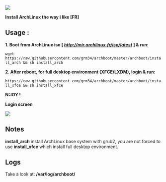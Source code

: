 ![](http://i.imgur.com/z4nv4Kj.png)

**Install ArchLinux the way i like [FR]**

## Usage :

**1. Boot from ArchLinux iso [ *http://mir.archlinux.fr/iso/latest* ] & run:**

`wget https://raw.githubusercontent.com/grm34/archboot/master/archboot/install_arch && sh install_arch`

**2. After reboot, for full desktop environment (XFCE/LXDM), login & run:**

`https://raw.githubusercontent.com/grm34/archboot/master/archboot/install_xfce && sh install_xfce`

**N'JOY !**

**Login screen**

![](http://i.imgur.com/VocvAKK.png)

## Notes

**install_arch** install ArchLinux base system with grub2, you are not
forced to use **install_xfce** which install full desktop environment.

## Logs
Take a look at: **/var/log/archboot/**
